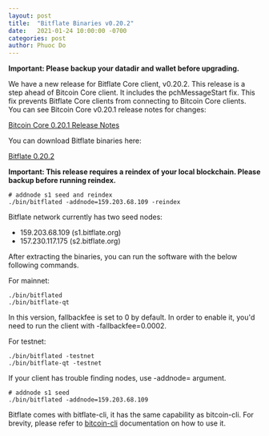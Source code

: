 ```yaml
---
layout: post
title:  "Bitflate Binaries v0.20.2"
date:   2021-01-24 10:00:00 -0700
categories: post
author: Phuoc Do
---
```


**Important: Please backup your datadir and wallet before upgrading.**

We have a new release for Bitflate Core client, v0.20.2. This release is a step ahead of Bitcoin Core client. It includes the pchMessageStart fix. This fix prevents Bitflate Core clients from connecting to Bitcoin Core clients. You can see Bitcoin Core v0.20.1 release notes for changes:

[Bitcoin Core 0.20.1 Release Notes](https://bitcoin.org/en/release/v0.20.1)

You can download Bitflate binaries here:

[Bitflate 0.20.2](https://github.com/bitflate/bitflate/releases/tag/v0.20.2)

**Important: This release requires a reindex of your local blockchain. Please backup before running reindex.**

```
# addnode s1 seed and reindex
./bin/bitflated -addnode=159.203.68.109 -reindex
```

Bitflate network currently has two seed nodes:

- 159.203.68.109 (s1.bitflate.org)
- 157.230.117.175 (s2.bitflate.org)

After extracting the binaries, you can run the software with the below following commands.

For mainnet:

```
./bin/bitflated
./bin/bitflate-qt
```

In this version, fallbackfee is set to 0 by default. In order to enable it, you'd need to run the client with -fallbackfee=0.0002.

For testnet:

```
./bin/bitflated -testnet
./bin/bitflate-qt -testnet
```

If your client has trouble finding nodes, use -addnode= argument.

```
# addnode s1 seed
./bin/bitflated -addnode=159.203.68.109
```

Bitflate comes with bitflate-cli, it has the same capability as bitcoin-cli. For brevity,
please refer to [bitcoin-cli](https://en.bitcoin.it/wiki/Original_Bitcoin_client/API_calls_list) documentation on how to use it.